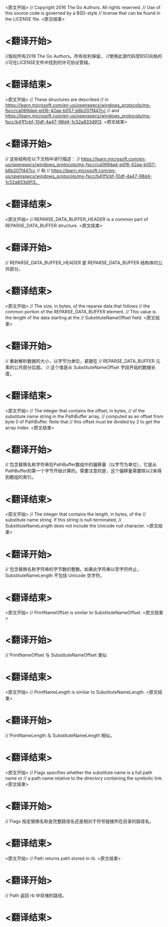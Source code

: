
<原文开始>
// Copyright 2016 The Go Authors. All rights reserved.
// Use of this source code is governed by a BSD-style
// license that can be found in the LICENSE file.
<原文结束>

# <翻译开始>
//版权所有2016 The Go Authors。所有权利保留。
//使用此源代码受BSD风格的
//可在LICENSE文件中找到的许可协议管辖。
# <翻译结束>


<原文开始>
// These structures are described
// in https://learn.microsoft.com/en-us/openspecs/windows_protocols/ms-fscc/ca069dad-ed16-42aa-b057-b6b207f447cc
// and https://learn.microsoft.com/en-us/openspecs/windows_protocols/ms-fscc/b41f1cbf-10df-4a47-98d4-1c52a833d913.
<原文结束>

# <翻译开始>
// 这些结构在以下文档中进行描述：
// https://learn.microsoft.com/en-us/openspecs/windows_protocols/ms-fscc/ca069dad-ed16-42aa-b057-b6b207f447cc
// 和
// https://learn.microsoft.com/en-us/openspecs/windows_protocols/ms-fscc/b41f1cbf-10df-4a47-98d4-1c52a833d913。
# <翻译结束>


<原文开始>
// REPARSE_DATA_BUFFER_HEADER is a common part of REPARSE_DATA_BUFFER structure.
<原文结束>

# <翻译开始>
// REPARSE_DATA_BUFFER_HEADER 是 REPARSE_DATA_BUFFER 结构体的公共部分。
# <翻译结束>


<原文开始>
	// The size, in bytes, of the reparse data that follows
	// the common portion of the REPARSE_DATA_BUFFER element.
	// This value is the length of the data starting at the
	// SubstituteNameOffset field.
<原文结束>

# <翻译开始>
// 重新解析数据的大小，以字节为单位，紧跟在
// REPARSE_DATA_BUFFER 元素的公共部分后面。
// 这个值是从 SubstituteNameOffset 字段开始的数据长度。
# <翻译结束>


<原文开始>
	// The integer that contains the offset, in bytes,
	// of the substitute name string in the PathBuffer array,
	// computed as an offset from byte 0 of PathBuffer. Note that
	// this offset must be divided by 2 to get the array index.
<原文结束>

# <翻译开始>
// 包含替换名称字符串在PathBuffer数组中的偏移量（以字节为单位），它是从PathBuffer的第一个字节开始计算的。需要注意的是，这个偏移量需要除以2来得到数组的索引。
# <翻译结束>


<原文开始>
	// The integer that contains the length, in bytes, of the
	// substitute name string. If this string is null-terminated,
	// SubstituteNameLength does not include the Unicode null character.
<原文结束>

# <翻译开始>
// 包含替换名称字符串的字节数的整数。如果此字符串以空字符终止，SubstituteNameLength 不包括 Unicode 空字符。
# <翻译结束>


<原文开始>
// PrintNameOffset is similar to SubstituteNameOffset.
<原文结束>

# <翻译开始>
// PrintNameOffset 与 SubstituteNameOffset 类似
# <翻译结束>


<原文开始>
// PrintNameLength is similar to SubstituteNameLength.
<原文结束>

# <翻译开始>
// PrintNameLength 与 SubstituteNameLength 相似。
# <翻译结束>


<原文开始>
	// Flags specifies whether the substitute name is a full path name or
	// a path name relative to the directory containing the symbolic link.
<原文结束>

# <翻译开始>
// Flags 指定替换名称是完整路径名还是相对于符号链接所在目录的路径名。
# <翻译结束>


<原文开始>
// Path returns path stored in rb.
<原文结束>

# <翻译开始>
// Path 返回 rb 中存储的路径。
# <翻译结束>


